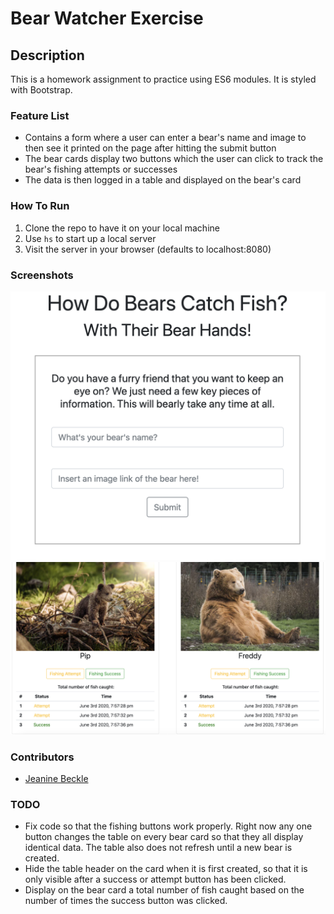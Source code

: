 # Bear Watcher Exercise

## Description
This is a homework assignment to practice using ES6 modules. It is styled with Bootstrap.

### Feature List
* Contains a form where a user can enter a bear's name and image to then see it printed on the page after hitting the submit button
* The bear cards display two buttons which the user can click to track the bear's fishing attempts or successes
* The data is then logged in a table and displayed on the bear's card

### How To Run
1. Clone the repo to have it on your local machine
1. Use `hs` to start up a local server
1. Visit the server in your browser (defaults to localhost:8080)

### Screenshots
![Main View](./assets/images/bear1.png)
![Main View](./assets/images/bear2.png)

### Contributors
* [Jeanine Beckle](https://github.com/jeaninebeckle)

### TODO
* Fix code so that the fishing buttons work properly. Right now any one button changes the table on every bear card so that they all display identical data. The table also does not refresh until a new bear is created.
* Hide the table header on the card when it is first created, so that it is only visible after a success or attempt button has been clicked.
* Display on the bear card a total number of fish caught based on the number of times the success button was clicked.
